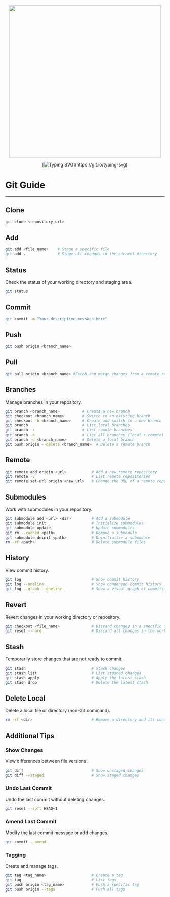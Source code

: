 
<div id="header" align="center">
  <img src="https://media3.giphy.com/media/v1.Y2lkPTc5MGI3NjExenFvcHU1OGx6MDdiNzU1ZDlwajhld2YxbWdpNW8xMmRoZ2NoZ3BtZyZlcD12MV9pbnRlcm5hbF9naWZfYnlfaWQmY3Q9Zw/kH6CqYiquZawmU1HI6/giphy.webp" width="480"/>
       </a>
  
<div id="badges"  align="center">

[![Typing SVG](https://readme-typing-svg.herokuapp.com/?color=63CF15&lines=Keep+calm+and+git+commit!)](https://git.io/typing-svg)
  
  </div>
</div>

# Git Guide

---
## Clone 
```bash
git clone <repository_url>
```
## Add
```bash
git add <file_name>    # Stage a specific file
git add .              # Stage all changes in the current directory
```
## Status
Check the status of your working directory and staging area.
```bash
git status
```
## Commit
```bash
git commit -m "Your descriptive message here"
```
## Push
```bash
git push origin <branch_name>
```
## Pull
```bash
git pull origin <branch_name> #Fetch and merge changes from a remote repository.
```
## Branches
Manage branches in your repository.
```bash
git branch <branch_name>          # Create a new branch
git checkout <branch_name>        # Switch to an existing branch
git checkout -b <branch_name>     # Create and switch to a new branch
git branch                        # List local branches
git branch -r                     # List remote branches
git branch -a                     # List all branches (local + remote)
git branch -d <branch_name>       # Delete a local branch
git push origin --delete <branch_name>  # Delete a remote branch
```
## Remote
```bash
git remote add origin <url>           # Add a new remote repository
git remote -v                         # List remote repositories
git remote set-url origin <new_url>   # Change the URL of a remote repository
```
## Submodules
Work with submodules in your repository.
```bash
git submodule add <url> <dir>         # Add a submodule
git submodule init                    # Initialize submodules
git submodule update                  # Update submodules
git rm --cached <path>                # Remove a submodule
git submodule deinit <path>           # Deinitialize a submodule
rm -rf <path>                         # Delete submodule files
```
## History
View commit history.
```bash
git log                               # Show commit history
git log --oneline                     # Show condensed commit history
git log --graph --oneline             # Show a visual graph of commits
```
## Revert
Revert changes in your working directory or repository.
```bash
git checkout <file_name>              # Discard changes in a specific file
git reset --hard                      # Discard all changes in the working directory and index
```
## Stash
Temporarily store changes that are not ready to commit.
```bash
git stash                             # Stash changes
git stash list                        # List stashed changes
git stash apply                       # Apply the latest stash
git stash drop                        # Delete the latest stash
```
## Delete Local
Delete a local file or directory (non-Git command).
```bash
rm -rf <dir>                          # Remove a directory and its contents
```
## Additional Tips
### Show Changes
View differences between file versions.
```bash
git diff                              # Show unstaged changes
git diff --staged                     # Show staged changes
```
### Undo Last Commit
Undo the last commit without deleting changes.
```bash
git reset --soft HEAD~1
```
### Amend Last Commit
Modify the last commit message or add changes.
```bash
git commit --amend
```
### Tagging
Create and manage tags.
```bash
git tag <tag_name>                    # Create a tag
git tag                               # List tags
git push origin <tag_name>            # Push a specific tag
git push origin --tags                # Push all tags
```
